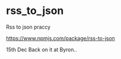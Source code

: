 # rss_to_json
Rss to json praccy


https://www.npmjs.com/package/rss-to-json

15th Dec
Back on it at Byron..
